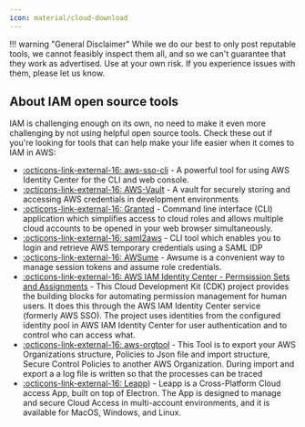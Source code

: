 ```yaml
---
icon: material/cloud-download
---
```


!!! warning "General Disclaimer"
    While we do our best to only post reputable tools, we cannot feasibly inspect them all, and so we can't guarantee that they work as advertised. Use at your own risk. If you experience issues with them, please let us know.

## About IAM open source tools
IAM is challenging enough on its own, no need to make it even more challenging by not using helpful open source tools. Check these out if you're looking for tools that can help make your life easier when it comes to IAM in AWS:

- [ :octicons-link-external-16: aws-sso-cli](https://github.com/synfinatic/aws-sso-cli) - A powerful tool for using AWS Identity Center for the CLI and web console.
- [ :octicons-link-external-16: AWS-Vault](https://github.com/99designs/aws-vault) - A vault for securely storing and accessing AWS credentials in development environments
- [ :octicons-link-external-16: Granted](https://github.com/common-fate/granted) - Command line interface (CLI) application which simplifies access to cloud roles and allows multiple cloud accounts to be opened in your web browser simultaneously.
- [ :octicons-link-external-16: saml2aws](https://github.com/Versent/saml2aws) - CLI tool which enables you to login and retrieve AWS temporary credentials using a SAML IDP
- [ :octicons-link-external-16: AWSume](https://awsu.me/) - Awsume is a convenient way to manage session tokens and assume role credentials.
- [ :octicons-link-external-16: AWS IAM Identity Center - Permsission Sets and Assignments](https://github.com/kirnberger1980/sso-permission-management) - This Cloud Development Kit (CDK) project provides the building blocks for automating permission management for human users. It does this through the AWS IAM Identity Center service (formerly AWS SSO). The project uses identities from the configured identity pool in AWS IAM Identity Center for user authentication and to control who can access what.
- [ :octicons-link-external-16: aws-orgtool](https://github.com/daknhh/aws-orgtool) - This Tool is to export your AWS Organizations structure, Policies to Json file and import structure, Secure Control Policies to another AWS Organization. During import and export a a log file is written so that the processes can be traced
- [ :octicons-link-external-16: Leapp](https://github.com/Noovolari/leapp)) - Leapp is a Cross-Platform Cloud access App, built on top of Electron. The App is designed to manage and secure Cloud Access in multi-account environments, and it is available for MacOS, Windows, and Linux.
